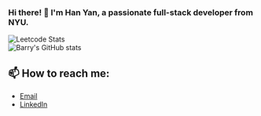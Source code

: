 ### Hi there! 👋 I'm Han Yan, a passionate full-stack developer from NYU. 

![Leetcode Stats](https://leetcard.jacoblin.cool/yanhan0121?site=cn&theme=light,unicorn&ext=heatmap&border=0&radius=20)
<br>
![Barry's GitHub stats](https://github-readme-stats.vercel.app/api?username=barryyan0121&show_icons=true&theme=radical)

## 📫 How to reach me:

- [Email](mailto:yanhan0121@gmail.com)
- [LinkedIn](https://www.linkedin.com/in/han-yan-b90840249/)
<!--
**barryyan0121/barryyan0121** is a ✨ _special_ ✨ repository because its `README.md` (this file) appears on your GitHub profile.

Here are some ideas to get you started:

- 🔭 I’m currently working on ...
- 🌱 I’m currently learning ...
- 👯 I’m looking to collaborate on ...
- 🤔 I’m looking for help with ...
- 💬 Ask me about ...
- 📫 How to reach me: ...
- 😄 Pronouns: ...
- ⚡ Fun fact: ...
-->
